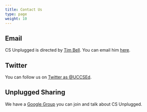 ```yaml
---
title: Contact Us
type: page
weight: 10
---
```


## Email

CS Unplugged is directed by [Tim Bell][1]. You can email him [here][2].

## Twitter

You can follow us on [Twitter as @UCCSEd](https://twitter.com/UCCSEd).

## Unplugged Sharing

We have a [Google Group][3] you can join and talk about CS Unplugged.

 [1]: https://www.canterbury.ac.nz/engineering/contact-us/people/tim-bell.html
 [2]: mailto://tim.bell@canterbury.ac.nz
 [3]: https://groups.google.com/forum/#!forum/cs-unplugged-sharing

